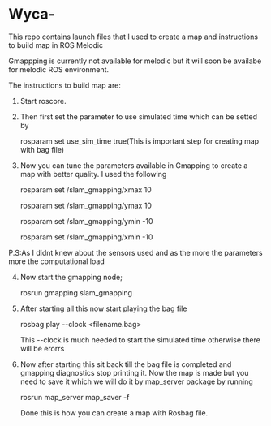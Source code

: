 # Wyca-
This repo contains launch files that I used to create a map and instructions to build map in ROS Melodic 

Gmappping is currently not available for melodic but it will soon be availabe for melodic ROS environment.

The instructions to build map are:

1. Start roscore.

2. Then first set the parameter to use simulated time which can be setted by

   rosparam set use_sim_time true(This is important step for creating map with bag file)

3. Now you can tune the parameters available in Gmapping to create a map with better quality. I used the following

   rosparam set /slam_gmapping/xmax 10

   rosparam set /slam_gmapping/ymax 10

   rosparam set /slam_gmapping/ymin -10

   rosparam set /slam_gmapping/xmin -10
   
P.S:As I didnt knew about the sensors used and as the more the parameters more the computational load

4. Now start the gmapping node;

   rosrun gmapping slam_gmapping

5. After starting all this now start playing the bag file

   rosbag play --clock <filename.bag>

   This --clock is much needed to start the simulated time otherwise there will be erorrs

6. Now after starting this sit back till the bag file is completed and gmapping diagnostics stop printing it. Now the map is    made but you need to save it which we will do it by map_server package by running

   rosrun map_server map_saver -f <filename>
 
   Done this is how you can create a map with Rosbag file. 
